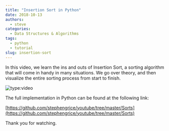 ```yaml
---
title: "Insertion Sort in Python"
date: 2018-10-13
authors:
  - steve
categories:
  - Data Structures & Algorithms
tags:
  - python
  - tutorial
slug: insertion-sort
---
```


In this video, we learn the ins and outs of Insertion Sort, a sorting algorithm that will come in handy in many situations. We go over theory, and then visualize the entire sorting process from start to finish.

<!-- more -->

![type:video](https://www.youtube.com/embed/-wwk5QXk-AA)

The full implementation in Python can be found at the following link:

[https://github.com/stephengrice/youtube/tree/master/Sorts](https://github.com/stephengrice/youtube/tree/master/Sorts)

Thank you for watching.